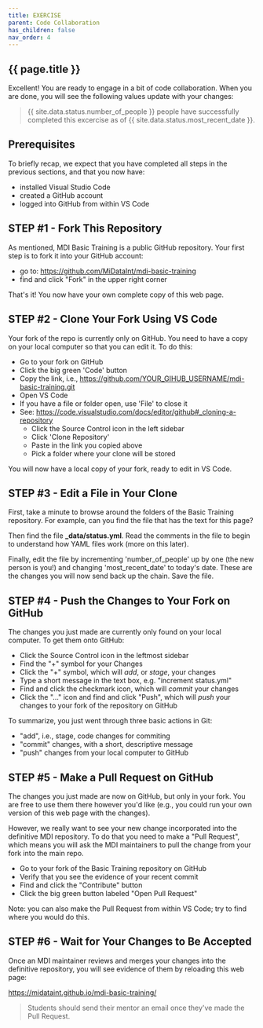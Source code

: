 ```yaml
---
title: EXERCISE
parent: Code Collaboration
has_children: false
nav_order: 4
---
```


## {{ page.title }}

Excellent! You are ready to engage in a bit of code collaboration.
When you are done, you will see the following values update with your changes:

> {{ site.data.status.number_of_people }} people have successfully completed this excercise
as of {{ site.data.status.most_recent_date }}.

## Prerequisites

To briefly recap, we expect that you have completed all steps
in the previous sections, and that you now have:

- installed Visual Studio Code
- created a GitHub account
- logged into GitHub from within VS Code

## STEP #1 - Fork This Repository

As mentioned, MDI Basic Training is a public GitHub repository.
Your first step is to fork it into your GitHub account:

- go to: <https://github.com/MiDataInt/mdi-basic-training>
- find and click "Fork" in the upper right corner

That's it! You now have your own complete copy of this web page.

## STEP #2 - Clone Your Fork Using VS Code

Your fork of the repo is currently only on GitHub. You need
to have a copy on your local computer so that you can edit it.
To do this:

- Go to your fork on GitHub
- Click the big green 'Code' button
- Copy the link, i.e., https://github.com/YOUR_GIHUB_USERNAME/mdi-basic-training.git
- Open VS Code
- If you have a file or folder open, use 'File' to close it
- See: <https://code.visualstudio.com/docs/editor/github#_cloning-a-repository>
    - Click the Source Control icon in the left sidebar
    - Click 'Clone Repository'
    - Paste in the link you copied above
    - Pick a folder where your clone will be stored

You will now have a local copy of your fork, ready to edit in VS Code.

## STEP #3 - Edit a File in Your Clone

First, take a minute to browse around the folders of the Basic Training
repository. For example, can you find the file that has the text for this page?

Then find the file **_data/status.yml**.  Read the comments in the file
to begin to understand how YAML files work (more on this later). 

Finally, edit the file by incrementing 'number_of_people' up by one (the 
new person is you!) and changing 'most_recent_date' to today's date. 
These are the changes you will now send back up the chain. Save the file.

## STEP #4 - Push the Changes to Your Fork on GitHub

The changes you just made are currently only found on your local
computer. To get them onto GitHub:

- Click the Source Control icon in the leftmost sidebar
- Find the "+" symbol for your Changes
- Click the "+" symbol, which will _add_, or _stage_, your changes
- Type a short message in the text box, e.g. "increment status.yml"
- Find and click the checkmark icon, which will _commit_ your changes
- Click the "..." icon and find and click "Push", which will _push_ your changes to your fork of the repository on GitHub

To summarize, you just went through three basic actions in Git:
- "add", i.e., stage, code changes for commiting
- "commit" changes, with a short, descriptive message
- "push" changes from your local computer to GitHub

## STEP #5 - Make a Pull Request on GitHub

The changes you just made are now on GitHub, but only in your fork.
You are free to use them there however you'd like (e.g., you could
run your own version of this web page with the changes).

However, we really want to see your new change incorporated into the
definitive MDI repository. To do that you need to make a "Pull Request",
which means you will ask the MDI maintainers to pull the change from your
fork into the main repo.

- Go to your fork of the Basic Training repository on GitHub
- Verify that you see the evidence of your recent commit
- Find and click the "Contribute" button
- Click the big green button labeled "Open Pull Request"

Note: you can also make the Pull Request from within VS Code; try to find
where you would do this.

## STEP #6 - Wait for Your Changes to Be Accepted

Once an MDI maintainer reviews and merges your changes into the 
definitive repository, you will see evidence of them by reloading this web page:

https://midataint.github.io/mdi-basic-training/

> Students should send their mentor an email once they've made the Pull Request.

